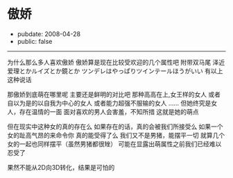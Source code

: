 # 傲娇

- pubdate: 2008-04-28
- public: false

--------------------------


为什么那么多人喜欢傲娇
傲娇算是现在比较受欢迎的几个属性吧
附带双马尾
泽近爱理とかルイズとか鏡とか
ツンデレはやっぱりツインテールほうがいい
有以上这种说话

那傲娇到底萌在哪里呢
主要还是鲜明的对比吧
那种高高在上,女王样的女人
或者自以为是的以自我为中心的女人
或者能力超强不服输的女人
……
但她终究是女人，存在温情的一面
面对喜欢的男人会害羞，不知所措
这就是她的萌点

但在现实中这种女的真的存在么
如果存在的话，真的会被我们所接受么
如果一个女的趾高气昂的来命令你
真的能受得了么
我们又不是男猪，能摆平一切
就算几个女的一起也同样摆平（虽然男猪都很矬）
可能在显露出萌属性之前我们已经难以忍受了

果然不能从2D向3D转化，结果是可怕的
